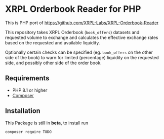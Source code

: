 # XRPL Orderbook Reader for PHP

This is PHP port of https://github.com/XRPL-Labs/XRPL-Orderbook-Reader

This repository takes XRPL Orderbook (`book_offers`) datasets and requested volume to
exchange and calculates the effective exchange rates based on the requested and available liquidity.

Optionally certain checks can be specified (eg. `book_offers` on the other side of the book)
to warn for limited (percentage) liquidity on the requested side, and possibly other side
of the order book.

## Requirements
- PHP 8.1 or higher
- [Composer](https://getcomposer.org/)

## Installation
This Package is still in **beta**, to install run

```
composer require TODO
```

